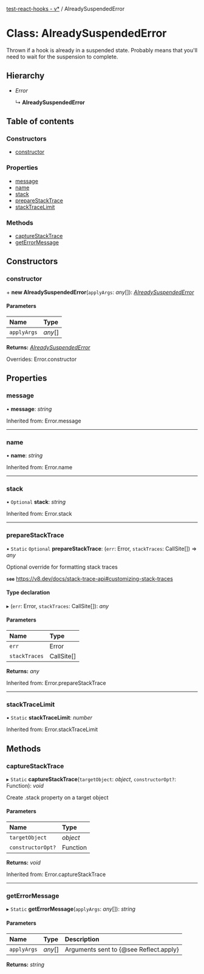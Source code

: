 [test-react-hooks - v*](../README.md) / AlreadySuspendedError

# Class: AlreadySuspendedError

Thrown if a hook is already in a suspended state.
Probably means that you'll need to wait for the suspension to complete.

## Hierarchy

- *Error*

  ↳ **AlreadySuspendedError**

## Table of contents

### Constructors

- [constructor](alreadysuspendederror.md#constructor)

### Properties

- [message](alreadysuspendederror.md#message)
- [name](alreadysuspendederror.md#name)
- [stack](alreadysuspendederror.md#stack)
- [prepareStackTrace](alreadysuspendederror.md#preparestacktrace)
- [stackTraceLimit](alreadysuspendederror.md#stacktracelimit)

### Methods

- [captureStackTrace](alreadysuspendederror.md#capturestacktrace)
- [getErrorMessage](alreadysuspendederror.md#geterrormessage)

## Constructors

### constructor

\+ **new AlreadySuspendedError**(`applyArgs`: *any*[]): [*AlreadySuspendedError*](alreadysuspendederror.md)

#### Parameters

| Name | Type |
| :------ | :------ |
| `applyArgs` | *any*[] |

**Returns:** [*AlreadySuspendedError*](alreadysuspendederror.md)

Overrides: Error.constructor

## Properties

### message

• **message**: *string*

Inherited from: Error.message

___

### name

• **name**: *string*

Inherited from: Error.name

___

### stack

• `Optional` **stack**: *string*

Inherited from: Error.stack

___

### prepareStackTrace

▪ `Static` `Optional` **prepareStackTrace**: (`err`: Error, `stackTraces`: CallSite[]) => *any*

Optional override for formatting stack traces

**`see`** https://v8.dev/docs/stack-trace-api#customizing-stack-traces

#### Type declaration

▸ (`err`: Error, `stackTraces`: CallSite[]): *any*

#### Parameters

| Name | Type |
| :------ | :------ |
| `err` | Error |
| `stackTraces` | CallSite[] |

**Returns:** *any*

Inherited from: Error.prepareStackTrace

___

### stackTraceLimit

▪ `Static` **stackTraceLimit**: *number*

Inherited from: Error.stackTraceLimit

## Methods

### captureStackTrace

▸ `Static` **captureStackTrace**(`targetObject`: *object*, `constructorOpt?`: Function): *void*

Create .stack property on a target object

#### Parameters

| Name | Type |
| :------ | :------ |
| `targetObject` | *object* |
| `constructorOpt?` | Function |

**Returns:** *void*

Inherited from: Error.captureStackTrace

___

### getErrorMessage

▸ `Static` **getErrorMessage**(`applyArgs`: *any*[]): *string*

#### Parameters

| Name | Type | Description |
| :------ | :------ | :------ |
| `applyArgs` | *any*[] | Arguments sent to {@see Reflect.apply} |

**Returns:** *string*
